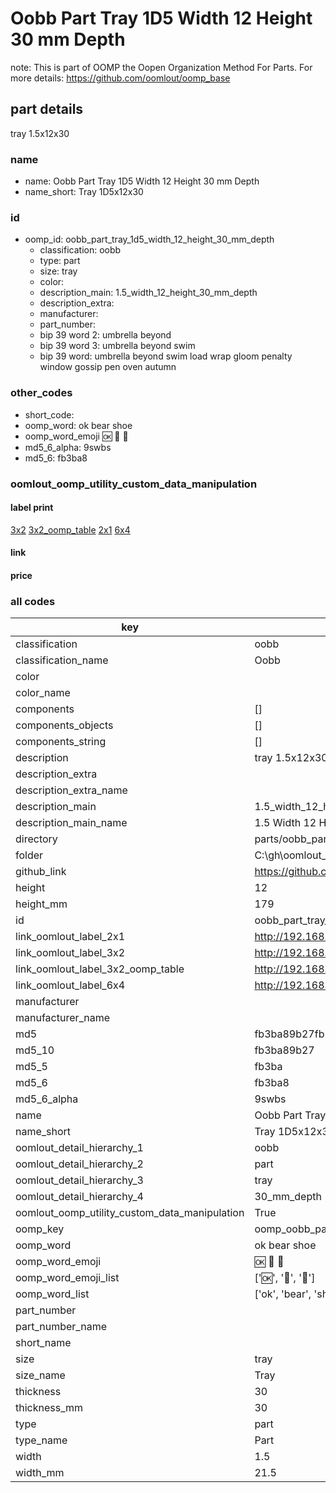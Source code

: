 # Oobb Part Tray 1D5 Width 12 Height 30 mm Depth  

note: This is part of OOMP the Oopen Organization Method For Parts. For more details: https://github.com/oomlout/oomp_base

##  part details
  



tray 1.5x12x30



### name
* name: Oobb Part Tray 1D5 Width 12 Height 30 mm Depth
* name_short: Tray 1D5x12x30 
### id
* oomp_id: oobb_part_tray_1d5_width_12_height_30_mm_depth
  * classification: oobb
  * type: part
  * size: tray
  * color: 
  * description_main: 1.5_width_12_height_30_mm_depth
  * description_extra: 
  * manufacturer: 
  * part_number: 
  * bip 39 word 2: umbrella beyond
  * bip 39 word 3: umbrella beyond swim
  * bip 39 word: umbrella beyond swim load wrap gloom penalty window gossip pen oven autumn

### other_codes
* short_code: 
* oomp_word: ok bear shoe
* oomp_word_emoji :ok: :bear: :shoe:
* md5_6_alpha: 9swbs
* md5_6: fb3ba8






### oomlout_oomp_utility_custom_data_manipulation
#### label print
[3x2](http://192.168.1.245:1112/?label=oomp%209swbs)
[3x2_oomp_table](http://192.168.1.108:1112/?label=oomp%209swbs)
[2x1](http://192.168.1.242:1112/?label=oomp%209swbs)
[6x4](http://192.168.1.55:1112/?label=oomp%209swbs)    

#### link

                              

#### price







### all codes 
| key | value |  
| --- | --- |  
| classification | oobb |  
| classification_name | Oobb |  
| color |  |  
| color_name |  |  
| components | [] |  
| components_objects | [] |  
| components_string | [] |  
| description | tray 1.5x12x30 |  
| description_extra |  |  
| description_extra_name |  |  
| description_main | 1.5_width_12_height_30_mm_depth |  
| description_main_name | 1.5 Width 12 Height 30 mm Depth |  
| directory | parts/oobb_part_tray_1d5_width_12_height_30_mm_depth |  
| folder | C:\gh\oomlout_oobb_version_4_generated_parts\parts\oobb_part_tray_1d5_width_12_height_30_mm_depth |  
| github_link | https://github.com/oomlout/oomlout_oomp_part_src/tree/main/parts/oobb_part_tray_1d5_width_12_height_30_mm_depth |  
| height | 12 |  
| height_mm | 179 |  
| id | oobb_part_tray_1d5_width_12_height_30_mm_depth |  
| link_oomlout_label_2x1 | http://192.168.1.242:1112/?label=oomp%209swbs |  
| link_oomlout_label_3x2 | http://192.168.1.245:1112/?label=oomp%209swbs |  
| link_oomlout_label_3x2_oomp_table | http://192.168.1.108:1112/?label=oomp%209swbs |  
| link_oomlout_label_6x4 | http://192.168.1.55:1112/?label=oomp%209swbs |  
| manufacturer |  |  
| manufacturer_name |  |  
| md5 | fb3ba89b27fb74518dff082fb7c57761 |  
| md5_10 | fb3ba89b27 |  
| md5_5 | fb3ba |  
| md5_6 | fb3ba8 |  
| md5_6_alpha | 9swbs |  
| name | Oobb Part Tray 1D5 Width 12 Height 30 mm Depth |  
| name_short | Tray 1D5x12x30  |  
| oomlout_detail_hierarchy_1 | oobb |  
| oomlout_detail_hierarchy_2 | part |  
| oomlout_detail_hierarchy_3 | tray |  
| oomlout_detail_hierarchy_4 | 30_mm_depth |  
| oomlout_oomp_utility_custom_data_manipulation | True |  
| oomp_key | oomp_oobb_part_tray_1d5_width_12_height_30_mm_depth |  
| oomp_word | ok bear shoe |  
| oomp_word_emoji | :ok: :bear: :shoe: |  
| oomp_word_emoji_list | [':ok:', ':bear:', ':shoe:'] |  
| oomp_word_list | ['ok', 'bear', 'shoe'] |  
| part_number |  |  
| part_number_name |  |  
| short_name |  |  
| size | tray |  
| size_name | Tray |  
| thickness | 30 |  
| thickness_mm | 30 |  
| type | part |  
| type_name | Part |  
| width | 1.5 |  
| width_mm | 21.5 |  
